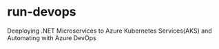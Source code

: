 # run-devops
Deeploying .NET Microservices to Azure Kubernetes Services(AKS) and Automating with Azure DevOps
